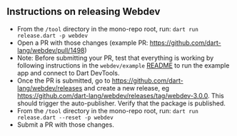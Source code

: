 ## Instructions on releasing Webdev

- From the `/tool` directory in the mono-repo root, run: `dart run release.dart -p webdev`
- Open a PR with those changes (example PR:
  https://github.com/dart-lang/webdev/pull/1498)
- Note: Before submitting your PR, test that everything is working by following
  instructions in the `webdev/example` [README](/example/README.md) to run the
  example app and connect to Dart DevTools.
- Once the PR is submitted, go to https://github.com/dart-lang/webdev/releases and create a new
  release, eg https://github.com/dart-lang/webdev/releases/tag/webdev-3.0.0. This should trigger
  the auto-publisher. Verify that the package is published.
- From the `/tool` directory in the mono-repo root, run: `dart run release.dart --reset -p webdev`
- Submit a PR with those changes.
